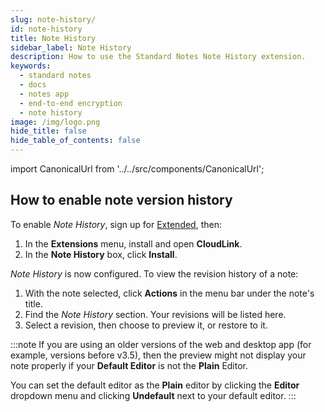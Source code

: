 ```yaml
---
slug: note-history/
id: note-history
title: Note History
sidebar_label: Note History
description: How to use the Standard Notes Note History extension.
keywords:
  - standard notes
  - docs
  - notes app
  - end-to-end encryption
  - note history
image: /img/logo.png
hide_title: false
hide_table_of_contents: false
---
```


<!-- Copied from https://standardnotes.org/help/26/how-do-i-enable-note-version-history -->

import CanonicalUrl from '../../src/components/CanonicalUrl';

<CanonicalUrl
 canonicalUrl="https://standardnotes.org/help/26/how-do-i-enable-note-version-history"
/>

## How to enable note version history

To enable _Note History_, sign up for [Extended](https://standardnotes.org/extensions), then:

1. In the **Extensions** menu, install and open **CloudLink**.
2. In the **Note History** box, click **Install**.

_Note History_ is now configured. To view the revision history of a note:

1. With the note selected, click **Actions** in the menu bar under the note's title.
2. Find the _Note History_ section. Your revisions will be listed here.
3. Select a revision, then choose to preview it, or restore to it.

:::note
If you are using an older versions of the web and desktop app (for example, versions before v3.5), then the preview might not display your note properly if your **Default Editor** is not the **Plain** Editor.

You can set the default editor as the **Plain** editor by clicking the **Editor** dropdown menu and clicking **Undefault** next to your default editor.
:::
